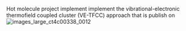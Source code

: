 Hot molecule project implement implement the vibrational-electronic thermofield coupled cluster (VE-TFCC) approach that is publish on 
<a id='https://doi.org/10.1021/acs.jctc.4c00338'></a>
![images_large_ct4c00338_0012](https://github.com/user-attachments/assets/62adbd9d-a274-488d-8799-d548f9c81be3)



